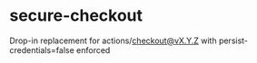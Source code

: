 # secure-checkout
Drop-in replacement for actions/checkout@vX.Y.Z with persist-credentials=false enforced

